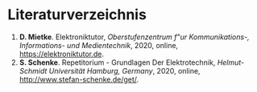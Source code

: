 <!-- !split -->
<!-- jupyter-book 02_lec.md -->
# Literaturverzeichnis

<!-- begin bibliography -->
 1. <a name="mietke2020"></a> **D. Mietke**.  Elektroniktutor, *Oberstufenzentrum f\"ur Kommunikations-, Informations- und Medientechnik*, 2020, online, <https://elektroniktutor.de>.
 2. <a name="schenke2020"></a> **S. Schenke**.  Repetitorium - Grundlagen Der Elektrotechnik, *Helmut-Schmidt Universität Hamburg, Germany*, 2020, online, <http://www.stefan-schenke.de/get/>.

<!-- end bibliography -->


